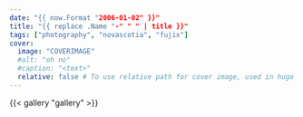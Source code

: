 ```yaml
---
date: "{{ now.Format "2006-01-02" }}"
title: "{{ replace .Name "-" " " | title }}"
tags: ["photography", "novascotia", "fujix"]
cover:
  image: "COVERIMAGE"
  #alt: "oh no"
  #caption: "<text>"
  relative: false # To use relative path for cover image, used in hugo Page-bundles
---
```



{{< gallery "gallery" >}}
